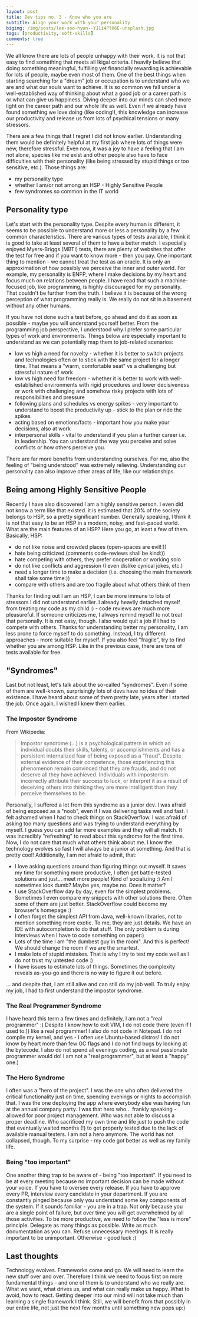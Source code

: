 ```yaml
---
layout: post
title: Dev tips no. 3 - Know who you are
subtitle: Align your work with your personality
bigimg: /img/posts/lee-soo-hyun--YJ1i4PlO6E-unsplash.jpg
tags: [productivity, soft-skills]
comments: true
---
```


We all know there are lots of people unhappy with their work. It is not that easy to find something that meets all Ikigai criteria. I heavily believe that doing something
meaningful, fulfilling yet financially rewarding is achievable for lots of people, maybe even most of them. One of the best things when starting searching for a "dream" job or occupation
is to understand who we are and what our souls want to achieve. It is so common we fall under a well-established way of thinking about what a good job or a career path is or what
can give us happiness. Diving deeper into our minds can shed more light on the career path and our whole life as well. Even if we already have found something we love doing (like coding!), this knowledge
can increase our productivity and release us from lots of psychical tensions or many stressors. 

There are a few things that I regret I did not know earlier. Understanding them would be definitely helpful at my first job where lots of things were new, therefore stressful.
Even now, it was a joy to have a feeling that I am not alone, species like me exist and other people also have to face difficulties with their personality (like being stressed by stupid things or too sensitive, etc.). Those things are:
- my personality type
- whether I am/or not among an HSP - Highly Sensitive People
- few syndromes so common in the IT world

## Personality type
Let's start with the personality type. Despite every human is different, it seems to be possible to understand more or less a personality by a few common characteristics. There are various types of tests available,
I think it is good to take at least several of them to have a better match. I especially enjoyed Myers-Briggs (MBTI) tests, there are plenty of websites that offer the test for free and if you want to know more - then you pay.
One important thing to mention - we cannot treat the test as an oracle. It is only an approximation of how possibly we perceive the inner and outer world. For example, my personality is ENFP, where
I make decisions by my heart and focus much on relations between people. I have read that such a machine-focused job, like programming, is highly discouraged for my personality. That couldn't be further from the truth. I believe it is because
of the wrong perception of what programming really is. We really do not sit in a basement without any other humans.

If you have not done such a test before, go ahead and do it as soon as possible - maybe you will understand yourself better. From the programming job perspective, I understood why I prefer some particular types of work and environments.
Things below are especially important to understand as we can potentially map them to job-related scenarios:
- low vs high a need for novelty - whether it is better to switch projects and technologies often or to stick with the same project for a longer time. That means a "warm, comfortable seat" vs a challenging but stressful nature of work
- low vs high need for freedom - whether it is better to work with well-established environments with rigid procedures and lower decisiveness or work with challenging and somehow risky projects with lots of
responsibilities and pressure
- following plans and schedules vs energy spikes - very important to understand to boost the productivity up - stick to the plan or ride the spikes
- acting based on emotions/facts - important how you make your decisions, also at work
- interpersonal skills - vital to understand if you plan a further career i.e. in leadership. You can understand the way you perceive and solve conflicts or how others perceive you.

There are far more benefits from understanding ourselves. For me, also the feeling of "being understood" was extremely relieving. Understanding our personality can also improve other areas of life, like our relationships.

## Being among Highly Sensitive People
Recently I have also discovered I am a highly sensitive person. I even did not know a term like that existed. it is estimated that 20% of the society belongs to HSP, so a pretty significant number.
Generally speaking, I think it is not that easy to be an HSP in a modern, noisy, and fast-paced world. What are the main features of an HSP?
Here you go, at least a few of them. Basically, HSP:
- do not like noise and crowded places (open-spaces are evil!:))
- hate being criticized (comments code-reviews shall be kind:))
- hate competing with others, they prefer cooperation or working solo
- do not like conflicts and aggression (I even dislike cynical jokes, etc.)
- need a longer time to make a decision (i.e. choosing the main framework shall take some time:))
- compare with others and are too fragile about what others think of them

Thanks for finding out I am an HSP, I can be more immune to lots of stressors I did not understand earlier. I already heavily detached myself from treating my code as my child :) - code reviews are much more pleasureful.
If someone criticizes me, I always remind myself to not treat that personally. It is not easy, though. I also would quit a job if I had to compete with others. Thanks for understanding better my personality, I am less
prone to force myself to do something. Instead, I try different approaches - more suitable for myself. If you also feel "fragile", try to find whether you are among HSP. Like in the previous case, there are tons of tests available for free.

## "Syndromes"
Last but not least, let's talk about the so-called "syndromes". Even if some of them are well-known, surprisingly lots of devs have no idea of their existence. I have heard about some of them pretty late, years after
I started the job. Once again, I wished I knew them earlier.

### The Impostor Syndrome
From Wikipedia:

> Impostor syndrome (...) is a psychological pattern in which an individual doubts their skills, talents, or accomplishments and has a persistent internalized fear of being exposed as a "fraud". Despite external evidence of their competence, those experiencing this phenomenon remain convinced that they are frauds, and do not deserve all they have achieved. Individuals with impostorism incorrectly attribute their success to luck, or interpret it as a result of deceiving others into thinking they are more intelligent than they perceive themselves to be.

Personally, I suffered a lot from this syndrome as a junior dev. I was afraid of being exposed as a "noob", even if I was delivering tasks well and fast. I felt ashamed when I had to check things on StackOverflow.
I was afraid of asking too many questions and was trying to understand everything by myself. I guess you can add far more examples and they will all match.
It was incredibly "refreshing" to read about this syndrome for the first time. Now, I do not care that much what others
think about me. I know the technology evolves so fast I will always be a junior at something. And that is pretty cool! Additionally, I am not afraid to admit, that:
- I love asking questions around than figuring things out myself. It saves my time for something more productive, I often get battle-tested solutions and just... meet more people! Kind of socializing :) Am I sometimes look dumb? Maybe yes, maybe no. Does it matter?
- I use StackOverflow day by day, even for the simplest problems. Sometimes I even compare my snippets with other solutions there. Often some of them are just better. StackOverflow could become my browser's homepage :)
- I often forget the simplest API from Java, well-known libraries, not to mention something more exotic. To me, they are just details. We have an IDE with autocompletion to do that stuff. The only problem is during interviews when I have to code something on paper:)
- Lots of the time I am "the dumbest guy in the room". And this is perfect! We should change the room if we are the smartest.
- I make lots of stupid mistakes. That is why I try to test my code well as I do not trust my untested code :)
- I have issues to estimate lots of things. Sometimes the complexity reveals as-you-go and there is no way to figure it out before.

... and despite that, I am still alive and can still do my job well. To truly enjoy my job, I had to first understand the impostor syndrome.

### The Real Programmer Syndrome
I have heard this term a few times and definitely, I am not a "real programmer" :) Despite I know how to exit VIM, I do not code there (even if I used to:)) like a real programmer! I also do not code in Notepad.
I do not compile my kernel, and yes - I often use Ubuntu-based distros! I do not know by heart more than few GC flags and I do not find bugs by looking at the bytecode. I also do not spend all evenings
coding, as a real passionate programmer would do! I am not a "real programmer", but at least a "happy" one:)

### The Hero Syndrome
I often was a "hero of the project". I was the one who often delivered the critical functionality just on time, spending evenings or nights to accomplish that. I was the one deploying the app where everybody else was
having fun at the annual company party. I was that hero who... frankly speaking - allowed for poor project management. Who was not able to discuss a proper deadline. Who sacrificed my own time and life just to
push the code that eventually waited months (!) to get properly tested due to the lack of available manual testers. I am not a hero anymore. The world has not collapsed, though. To my surprise - my code got better
as well as my family life.

### Being "too important"
One another thing trap to be aware of - being "too important". If you need to be at every meeting because no important decision can be made without your voice. If you have to oversee every release.
If you have to approve every PR, interview every candidate in your department. If you are constantly pinged because only you understand some key components of the system. If it sounds familiar - you are in a trap.
Not only because you are a single point of failure, but over time you will get overwhelmed by all those activities. To be more productive, we need to follow the "less is more" principle. Delegate as many
things as possible. Write as much documentation as you can. Refuse unnecessary meetings. It is really important to be unimportant. Otherwise - good luck :)

## Last thoughts
Technology evolves. Frameworks come and go. We will need to learn the new stuff over and over. Therefore I think we need to focus first on more fundamental things - and one of them is to understand who we really are.
What we want, what drives us, and what can really make us happy. What to avoid, how to react. Getting deeper into our mind will not take much than learning a single framework I think. Still, we will benefit from that possibly in our entire life,
not just the next few months until something new pops up:)